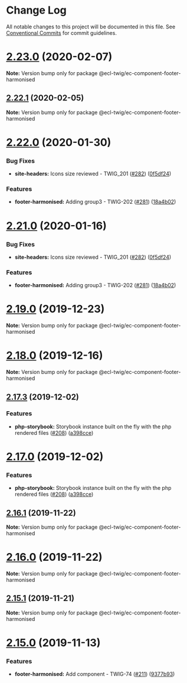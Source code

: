 # Change Log

All notable changes to this project will be documented in this file.
See [Conventional Commits](https://conventionalcommits.org) for commit guidelines.

# [2.23.0](https://github.com/ec-europa/ecl-twig/compare/v2.22.1...v2.23.0) (2020-02-07)

**Note:** Version bump only for package @ecl-twig/ec-component-footer-harmonised

## [2.22.1](https://github.com/ec-europa/ecl-twig/compare/v2.22.0...v2.22.1) (2020-02-05)

**Note:** Version bump only for package @ecl-twig/ec-component-footer-harmonised

# [2.22.0](https://github.com/ec-europa/ecl-twig/compare/v2.19.0...v2.22.0) (2020-01-30)

### Bug Fixes

- **site-headers:** Icons size reviewed - TWIG_201 ([#282](https://github.com/ec-europa/ecl-twig/issues/282)) ([0f5df24](https://github.com/ec-europa/ecl-twig/commit/0f5df24f9171f1f2d93cc442071f1c08e10f082d))

### Features

- **footer-harmonised:** Adding group3 - TWIG-202 ([#281](https://github.com/ec-europa/ecl-twig/issues/281)) ([18a4b02](https://github.com/ec-europa/ecl-twig/commit/18a4b020495d6d3d7e05a256f7c5eb3bc3236289))

# [2.21.0](https://github.com/ec-europa/ecl-twig/compare/v2.19.0...v2.21.0) (2020-01-16)

### Bug Fixes

- **site-headers:** Icons size reviewed - TWIG_201 ([#282](https://github.com/ec-europa/ecl-twig/issues/282)) ([0f5df24](https://github.com/ec-europa/ecl-twig/commit/0f5df24f9171f1f2d93cc442071f1c08e10f082d))

### Features

- **footer-harmonised:** Adding group3 - TWIG-202 ([#281](https://github.com/ec-europa/ecl-twig/issues/281)) ([18a4b02](https://github.com/ec-europa/ecl-twig/commit/18a4b020495d6d3d7e05a256f7c5eb3bc3236289))

# [2.19.0](https://github.com/ec-europa/ecl-twig/compare/v2.18.0...v2.19.0) (2019-12-23)

**Note:** Version bump only for package @ecl-twig/ec-component-footer-harmonised

# [2.18.0](https://github.com/ec-europa/ecl-twig/compare/v2.17.3...v2.18.0) (2019-12-16)

**Note:** Version bump only for package @ecl-twig/ec-component-footer-harmonised

## [2.17.3](https://github.com/ec-europa/ecl-twig/compare/v2.16.0...v2.17.3) (2019-12-02)

### Features

- **php-storybook:** Storybook instance built on the fly with the php rendered files ([#208](https://github.com/ec-europa/ecl-twig/issues/208)) ([a398cce](https://github.com/ec-europa/ecl-twig/commit/a398cce006853e9db2aa95bd31ba923fed05e8c1))

# [2.17.0](https://github.com/ec-europa/ecl-twig/compare/v2.16.0...v2.17.0) (2019-12-02)

### Features

- **php-storybook:** Storybook instance built on the fly with the php rendered files ([#208](https://github.com/ec-europa/ecl-twig/issues/208)) ([a398cce](https://github.com/ec-europa/ecl-twig/commit/a398cce006853e9db2aa95bd31ba923fed05e8c1))

## [2.16.1](https://github.com/ec-europa/ecl-twig/compare/v2.15.1...v2.16.1) (2019-11-22)

**Note:** Version bump only for package @ecl-twig/ec-component-footer-harmonised

# [2.16.0](https://github.com/ec-europa/ecl-twig/compare/v2.15.1...v2.16.0) (2019-11-22)

**Note:** Version bump only for package @ecl-twig/ec-component-footer-harmonised

## [2.15.1](https://github.com/ec-europa/ecl-twig/compare/v2.15.0...v2.15.1) (2019-11-21)

**Note:** Version bump only for package @ecl-twig/ec-component-footer-harmonised

# [2.15.0](https://github.com/ec-europa/ecl-twig/compare/v2.11.2...v2.15.0) (2019-11-13)

### Features

- **footer-harmonised:** Add component - TWIG-74 ([#211](https://github.com/ec-europa/ecl-twig/issues/211)) ([9377b93](https://github.com/ec-europa/ecl-twig/commit/9377b93))
